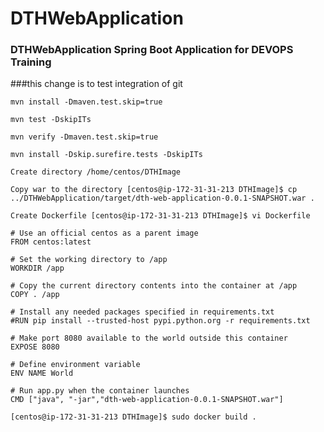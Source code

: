 # DTHWebApplication

### DTHWebApplication Spring Boot Application for DEVOPS Training


###this change is to test integration of git
```
mvn install -Dmaven.test.skip=true
```
```
mvn test -DskipITs
```
```
mvn verify -Dmaven.test.skip=true
```

```
mvn install -Dskip.surefire.tests -DskipITs
```

```
Create directory /home/centos/DTHImage
```

```
Copy war to the directory [centos@ip-172-31-31-213 DTHImage]$ cp ../DTHWebApplication/target/dth-web-application-0.0.1-SNAPSHOT.war .
```

```
Create Dockerfile [centos@ip-172-31-31-213 DTHImage]$ vi Dockerfile
```

```
# Use an official centos as a parent image
FROM centos:latest

# Set the working directory to /app
WORKDIR /app

# Copy the current directory contents into the container at /app
COPY . /app

# Install any needed packages specified in requirements.txt
#RUN pip install --trusted-host pypi.python.org -r requirements.txt

# Make port 8080 available to the world outside this container
EXPOSE 8080

# Define environment variable
ENV NAME World

# Run app.py when the container launches
CMD ["java", "-jar","dth-web-application-0.0.1-SNAPSHOT.war"]

```

```
[centos@ip-172-31-31-213 DTHImage]$ sudo docker build .
```
